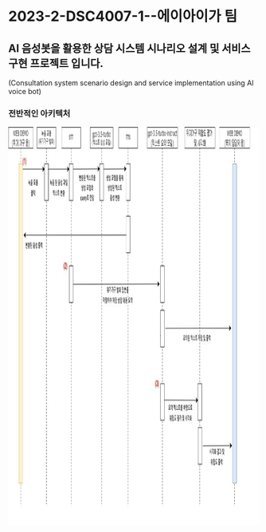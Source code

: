 # 2023-2-DSC4007-1--에이아이가 팀

## AI 음성봇을 활용한 상담 시스템 시나리오 설계 및 서비스 구현 프로젝트 입니다.
(Consultation system scenario design and service implementation using AI voice bot)

### 전반적인 아키텍처


<img src="./image01.png" height="800" width="800px"></img>
